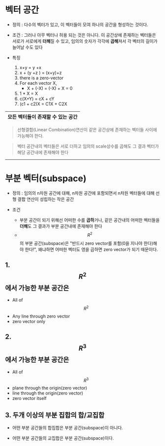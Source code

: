 # 벡터 공간

- 정의 : 다수의 벡터가 있고, 이 벡터들이 모여 하나의 공간을 형성하는 것이다. 

- 조건 : 그러나 아무 벡터나 허용 되는 것은 아니다. 이 공간상에 존재하는 벡터들은 서로가 서로에게 **더해**질 수 있고, 임의의 숫자가 각각에 **곱해**져서 각 벡터의 길이가 늘어날 수도 있다



- 특징 
  1. x+y = y +x
  2. x + (y +z ) = (x+y)+z
  3. there is a zero-vector 
  4. For each vector X, 
      - X + (-X) = (-X) + X = 0  
  5. 1 * X = X
  6. c(X+Y) = cX + cY 
  7. (c1 + c2)X = C1X + C2X 


|모든 벡터들이 존재할 수 있는 공간|
|-|




> 선형결합(Linear Combination)연산이 같은 공간상에 존재하는 벡터들 사이에 가능해야 한다.

> 벡터 공간내의 벡터들은 서로 더하고 임의의 scale상수를 곱해도 그 결과 벡터가 해당 공간내에 존재해야 한다


---

# 부분 벡터(subspace)

- 정의 : 임의의 n차원 공간에 대해, n차원 공간에 포함되면서 n차원 벡터들에 대해 선형 결합 연산이 성립하는 작은 공간

- 조건
  - 부분 공간이 되기 위해선 어떠한 수를 **곱하**거나, 같은 공간내의 어떠한 벡터들을 **더해**도 그 결과가 부분 공간내에 존재해야 한다
  - $$R^2$$의 부분 공간(subspace)은 "반드시 zero vector를 포함(0을 지나야 한다)해야 한다!", 왜냐하면 어떠한 벡터도 영을 곱하면 zero vector가 되기 때문이다.
  
  


## 1. $$R^2$$에서 가능한 부분 공간은 
- All of $$ R^2 $$ 
- Any line through zero vector
- zero vector only

## 2. $$R^3$$에서 가능한 부분 공간은 
- All of $$ R^3 $$ 
- plane through the origin(zero vector)
- line through the origin(zero vector)
- zero vector itself


## 3. 두개 이상의 부분 집합의 합/교집합

- 어떤 부분 공간들의 합집합은 부분 공간(subspace)이 아니다. 

- 어떤 부분 공간들의 교집합은 부분 공간(subspace)이다. 






  


